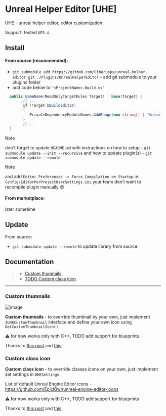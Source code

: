 # Unreal Helper Editor [UHE]

UHE - unreal helper editor, editor customization

Support: tested `UE5.4`

## Install

#### From source (recommended):

- `git submodule add https://github.com/Ciberusps/unreal-helper-editor.git ./Plugins/UnrealHelperEditor` - add git submodule to your plugins folder
- add code below to `"<ProjectName>.Build.cs"`

```C#
  public GameName(ReadOnlyTargetRules Target) : base(Target) {
        // ...
        if (Target.bBuildEditor)
        {
           PrivateDependencyModuleNames.AddRange(new string[] { "UnrealHelperEditor" });
        }
        // ...
  }
```

> [!NOTE]
> don't forget to update `README.md` with instructions on how to setup - `git submodule update --init --recursive` and how to update plugin(s) - `git submodule update --remote`

> [!NOTE]
> and add `Editor Preferences -> Force Compilation on Startup` in `Config/EditorPerProjectUserSettings.ini` your team don't want to recompile plugin manually 😉

#### From marketplace:

later sometime

## Update

From source:

- `git submodule update --remote` to update library from source

## Documentation

> - [Custom thumnails](#custom-thumnails)
> - [TODO Custom class icon](#custom-class-icon)

---

### Custom thumnails

![image](https://github.com/user-attachments/assets/c24fd8bb-0ffe-4666-afd5-8800df650c35)

**Custom thumnails** - to override thumbnail by your own, just implement `IUHECustomThumbnail` interface and define your own icon using `GetCustomThumbnailIcon()`

⚠️ for now works only with C++, TODO add support for blueprints

Thanks to [this post](https://forums.unrealengine.com/t/custom-thumbnail-not-display-asset-is-never-loaded/143155/2?u=ciberus) and [this](https://forums.unrealengine.com/t/custom-thumbnail-on-blueprint/337532/3?u=ciberus)


### Custom class icon

[//]: # (![image]&#40;https://github.com/user-attachments/assets/c24fd8bb-0ffe-4666-afd5-8800df650c35&#41;)

**Custom class icon** - to override classes icons on your own, just implement set settings in `UHESettings`

List of default Unreal Engine Editor icons - https://github.com/EpicKiwi/unreal-engine-editor-icons

⚠️ for now works only with C++, TODO add support for blueprints

Thanks to [this post](https://www.quodsoler.com/blog/customize-your-unreal-class-icons) and [this](https://forums.unrealengine.com/t/how-to-load-a-font-uasset-and-use-it-for-fslatefontinfo/1548466/3?u=ciberus)

